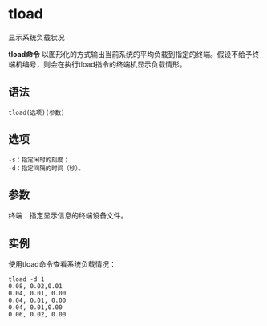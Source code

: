 tload
===

显示系统负载状况


**tload命令** 以图形化的方式输出当前系统的平均负载到指定的终端。假设不给予终端机编号，则会在执行tload指令的终端机显示负载情形。

##  语法

```
tload(选项)(参数)
```

##  选项

```
-s：指定闲时的刻度；
-d：指定间隔的时间（秒）。
```

##  参数

终端：指定显示信息的终端设备文件。

##  实例

使用tload命令查看系统负载情况：

```
tload -d 1
0.08, 0.02,0.01
0.04, 0.01, 0.00
0.04, 0.01, 0.00
0.04, 0.01,0.00
0.06, 0.02, 0.00
```


